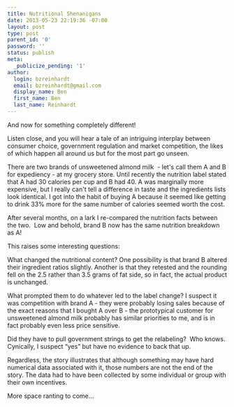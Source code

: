 ```yaml
---
title: Nutritional Shenanigans
date: 2013-05-23 22:19:36 -07:00
layout: post
type: post
parent_id: '0'
password: ''
status: publish
meta:
  _publicize_pending: '1'
author:
  login: bzreinhardt
  email: bzreinhardt@gmail.com
  display_name: Ben
  first_name: Ben
  last_name: Reinhardt
---
```


<p>And now for something completely different!</p>
<p>Listen close, and you will hear a tale of an intriguing interplay between consumer choice, government regulation and market competition, the likes of which happen all around us but for the most part go unseen.</p>
<p>There are two brands of unsweetened almond milk  - let's call them A and B for expediency - at my grocery store. Until recently the nutrition label stated that A had 30 calories per cup and B had 40. A was marginally more expensive, but I really can't tell a difference in taste and the ingredients lists look identical. I got into the habit of buying A because it seemed like getting to drink 33% more for the same number of calories seemed worth the cost.</p>
<p>After several months, on a lark I re-compared the nutrition facts between the two.  Low and behold, brand B now has the same nutrition breakdown as A!</p>
<p>This raises some interesting questions:</p>
<p>What changed the nutritional content? One possibility is that brand B altered their ingredient ratios slightly. Another is that they retested and the rounding fell on the 2.5 rather than 3.5 grams of fat side, so in fact, the actual product is unchanged. </p>
<p>What prompted them to do whatever led to the label change? I suspect it was competition with brand A - they were probably losing sales because of the exact reasons that I bought A over B - the prototypical customer for unsweetened almond milk probably has similar priorities to me, and is in fact probably even less price sensitive.  </p>
<p>Did they have to pull government strings to get the relabeling?  Who knows. Cynically, I suspect “yes” but have no evidence to back that up.</p>
<p>Regardless, the story illustrates that although something may have hard numerical data associated with it, those numbers are not the end of the story. The data had to have been collected by some individual or group with their own incentives.</p>
<p>More space ranting to come… </p>
